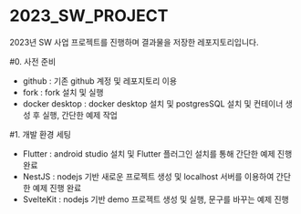 # 2023_SW_PROJECT
2023년 SW 사업 프로젝트를 진행하며 결과물을 저장한 레포지토리입니다.

#0. 사전 준비
- github : 기존 github 계정 및 레포지토리 이용
- fork : fork 설치 및 실행
- docker desktop : docker desktop 설치 및 postgresSQL 설치 및 컨테이너 생성 후 실행, 간단한 예제 작업

  
#1. 개발 환경 세팅
- Flutter : android studio 설치 및 Flutter 플러그인 설치를 통해 간단한 예제 진행 완료
- NestJS : nodejs 기반 새로운 프로젝트 생성 및 localhost 서버를 이용하여 간단한 예제 진행 완료
- SvelteKit : nodejs 기반 demo 프로젝트 생성 및 실행, 문구를 바꾸는 예제 진행
